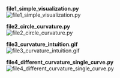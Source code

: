 **file1_simple_visualization.py** <br>
![file1_simple_visualization.py](https://raw.githubusercontent.com/saarthdeshpande/FSF-mathematics-python-code-archive/master/FSF-2020/calculus-of-several-variables/geometry-of-planes-and-curves/arc-length-and-curvature/file1_simple_visualization.gif)

**file2_circle_curvature.py** <br>
![file2_circle_curvature.py](https://raw.githubusercontent.com/saarthdeshpande/FSF-mathematics-python-code-archive/master/FSF-2020/calculus-of-several-variables/geometry-of-planes-and-curves/arc-length-and-curvature/file2_circle_curvature.gif)

**file3_curvature_intuition.gif** <br>
![file3_curvature_intuition.gif](https://raw.githubusercontent.com/saarthdeshpande/FSF-mathematics-python-code-archive/master/FSF-2020/calculus-of-several-variables/geometry-of-planes-and-curves/arc-length-and-curvature/file3_curvature_intuition.gif)

**file4_different_curvature_single_curve.py** <br>
![file4_different_curvature_single_curve.py](https://raw.githubusercontent.com/saarthdeshpande/FSF-mathematics-python-code-archive/master/FSF-2020/calculus-of-several-variables/geometry-of-planes-and-curves/arc-length-and-curvature/file4_different_curvature_single_curve.gif)
